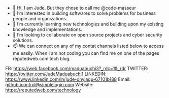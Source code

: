 - 👋 Hi, I am Jude. But they chose to call me @code-masseur
- 👀 I’m interested in building softwares to solve problems for business people and organizations.
- 🌱 I’m currently learning new technologies and building upon my existing knowledge and implementations.
- 💞️ I’m looking to collaborate on open source projects and cyber security solutions.
- 📫 We can connect on any of my contat channels listed below to access me easily. 
When I am not coding you can find me on one of the pages reputedweb.com tech blog.

FB: https://web.facebook.com/maduabuchi3?_rdc=1&_rdr
TWITTER: https://twitter.com/JudeMaduabuchi1
LINKEDIN: https://www.linkedin.com/in/jude-onyiagu-67101b188
Email: github.icontrol@simplelogin.com
Website: https://reputedweb.com/technology

